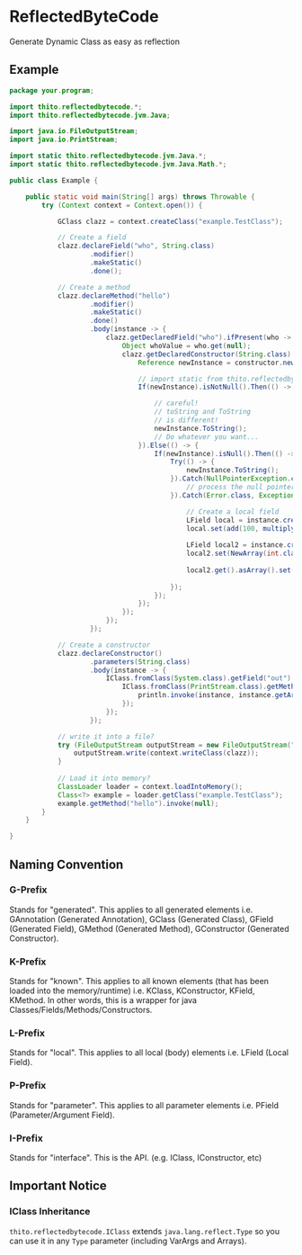 # ReflectedByteCode
Generate Dynamic Class as easy as reflection

## Example

```java
package your.program;

import thito.reflectedbytecode.*;
import thito.reflectedbytecode.jvm.Java;

import java.io.FileOutputStream;
import java.io.PrintStream;

import static thito.reflectedbytecode.jvm.Java.*;
import static thito.reflectedbytecode.jvm.Java.Math.*;

public class Example {

    public static void main(String[] args) throws Throwable {
        try (Context context = Context.open()) {

            GClass clazz = context.createClass("example.TestClass");

            // Create a field
            clazz.declareField("who", String.class)
                    .modifier()
                    .makeStatic()
                    .done();

            // Create a method
            clazz.declareMethod("hello")
                    .modifier()
                    .makeStatic()
                    .done()
                    .body(instance -> {
                        clazz.getDeclaredField("who").ifPresent(who -> {
                            Object whoValue = who.get(null);
                            clazz.getDeclaredConstructor(String.class).ifPresent(constructor -> {
                                Reference newInstance = constructor.newInstance(args);

                                // import static from thito.reflectedbytecode.jvm.Java
                                If(newInstance).isNotNull().Then(() -> {

                                    // careful!
                                    // toString and ToString
                                    // is different!
                                    newInstance.ToString();
                                    // Do whatever you want...
                                }).Else(() -> {
                                    If(newInstance).isNull().Then(() -> {
                                        Try(() -> {
                                            newInstance.ToString();
                                        }).Catch(NullPointerException.class).Thrown(npe -> {
                                            // process the null pointer exception here
                                        }).Catch(Error.class, Exception.class).Thrown(error -> {

                                            // Create a local field
                                            LField local = instance.createVariable();
                                            local.set(add(100, multiply(100, 40)));
                                            
                                            LField local2 = instance.createVariable();
                                            local2.set(NewArray(int.class, 1));
                                            
                                            local2.get().asArray().set(local.get());
                                            
                                        });
                                    });
                                });
                            });
                        });
                    });

            // Create a constructor
            clazz.declareConstructor()
                    .parameters(String.class)
                    .body(instance -> {
                        IClass.fromClass(System.class).getField("out").ifPresent(out -> {
                            IClass.fromClass(PrintStream.class).getMethod("println", String.class).ifPresent(println -> {
                                println.invoke(instance, instance.getArgument(0));
                            });
                        });
                    });

            // write it into a file?
            try (FileOutputStream outputStream = new FileOutputStream("Example.class")) {
                outputStream.write(context.writeClass(clazz));
            }
            
            // Load it into memory?
            ClassLoader loader = context.loadIntoMemory();
            Class<?> example = loader.getClass("example.TestClass");
            example.getMethod("hello").invoke(null);
        }
    }

}
```

## Naming Convention
### G-Prefix
Stands for "generated". 
This applies to all generated elements i.e. GAnnotation (Generated Annotation), 
GClass (Generated Class), GField (Generated Field), GMethod (Generated Method),
GConstructor (Generated Constructor).

### K-Prefix
Stands for "known". 
This applies to all known elements (that has been loaded into the memory/runtime) i.e.
KClass, KConstructor, KField, KMethod. In other words, this is a wrapper for java Classes/Fields/Methods/Constructors.

### L-Prefix
Stands for "local". This applies to all local (body) elements i.e. LField (Local Field).

### P-Prefix
Stands for "parameter". This applies to all parameter elements i.e. PField (Parameter/Argument Field).

### I-Prefix
Stands for "interface". This is the API. (e.g. IClass, IConstructor, etc)

## Important Notice
### IClass Inheritance
`thito.reflectedbytecode.IClass` extends `java.lang.reflect.Type` so you can use it in any `Type` parameter (including VarArgs and Arrays).